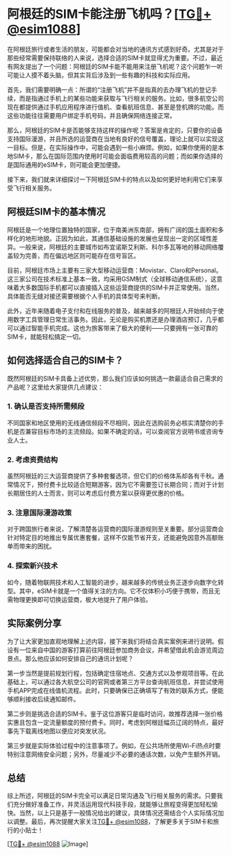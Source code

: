 # 阿根廷的SIM卡能注册飞机吗？[[TG💪+ @esim1088](https://t.me/s/esim1088)]

在阿根廷旅行或者生活的朋友，可能都会对当地的通讯方式感到好奇。尤其是对于那些经常需要保持联络的人来说，选择合适的SIM卡就显得尤为重要。不过，最近有网友提出了一个问题：阿根廷的SIM卡能不能用来注册飞机呢？这个问题乍一听可能让人摸不着头脑，但其实背后涉及到一些有趣的科技和实际应用。

首先，我们需要明确一点：所谓的“注册飞机”并不是指真的去办理飞机的登记手续，而是指通过手机上的某些功能来获取与飞行相关的服务。比如，很多航空公司现在都提供通过手机应用程序进行值机、查看航班信息、甚至是登机牌的功能。而这些功能往往需要用户绑定手机号码，并且确保网络连接正常。

那么，阿根廷的SIM卡是否能够支持这样的操作呢？答案是肯定的，只要你的设备支持国际漫游，并且所选的运营商在当地有良好的信号覆盖，理论上就可以实现这一目标。但是，在实际操作中，可能会遇到一些小麻烦。例如，如果你使用的是本地SIM卡，那么在国际范围内使用时可能会面临费用较高的问题；而如果你选择的是国际通用的eSIM卡，则可能会更加便捷。

接下来，我们就来详细探讨一下阿根廷SIM卡的特点以及如何更好地利用它们来享受飞行相关服务。

## 阿根廷SIM卡的基本情况

阿根廷是一个地理位置独特的国家，位于南美洲东南部，拥有广阔的国土面积和多样化的地形地貌。正因为如此，其通信基础设施的发展也呈现出一定的区域性差异。一般来说，阿根廷的主要城市如布宜诺斯艾利斯、科尔多瓦等地的移动网络覆盖较为完善，而在偏远地区则可能存在信号盲区。

目前，阿根廷市场上主要有三家大型移动运营商：Movistar、Claro和Personal。这三家公司在技术标准上基本一致，均采用GSM制式（全球移动通信系统），这意味着大多数国际手机都可以直接插入这些运营商提供的SIM卡并正常使用。当然，具体能否无缝对接还需要根据个人手机的具体型号来判断。

此外，近年来随着电子支付和在线服务的普及，越来越多的阿根廷人开始倾向于使用数字工具管理日常生活事务。因此，无论是购买机票还是办理酒店预订，几乎都可以通过智能手机完成。这也为旅客带来了极大的便利——只要拥有一张可靠的SIM卡，就能轻松搞定一切。

## 如何选择适合自己的SIM卡？

既然阿根廷的SIM卡具备上述优势，那么我们应该如何挑选一款最适合自己需求的产品呢？这里给大家提供几点建议：

### 1. 确认是否支持所需频段
不同国家和地区使用的无线通信频段不尽相同，因此在选购前务必核实清楚你的手机是否兼容目标市场的主流频段。如果不确定的话，可以查阅官方说明书或咨询专业人士。

### 2. 考虑资费结构
虽然阿根廷的三大运营商提供了多种套餐选项，但它们的价格体系却各有千秋。通常情况下，预付费卡比较适合短期游客，因为它不需要签订长期合同；而对于计划长期居住的人士而言，则可以考虑后付费方案以获得更优惠的价格。

### 3. 注意国际漫游政策
对于跨国旅行者来说，了解清楚各运营商的国际漫游规则至关重要。部分运营商会针对特定目的地推出专属优惠套餐，这样不仅能节省开支，还能避免因意外高额账单而带来的困扰。

### 4. 探索新兴技术
如今，随着物联网技术和人工智能的进步，越来越多的传统业务正逐步向数字化转型。其中，eSIM卡就是一个值得关注的方向。它不仅体积小巧便于携带，而且无需物理更换即可切换运营商，极大地提升了用户体验。

## 实际案例分享

为了让大家更加直观地理解上述内容，接下来我们将结合真实案例来进行说明。假设有一位来自中国的游客打算前往阿根廷参加商务会议，并希望借此机会游览周边景点。那么他应该如何安排自己的通讯计划呢？

第一步当然是提前规划行程，包括确定住宿地点、交通方式以及参观项目等。在此基础上，可以通过各大航空公司的官网或者第三方平台查询航班信息，并尝试使用手机APP完成在线值机流程。此时，只要确保已正确填写了有效的联系方式，便能够顺利接收后续通知邮件。

第二步则是挑选合适的SIM卡。鉴于这位游客只是临时访问，故推荐选择一张价格实惠且包含一定流量额度的预付费卡。同时，考虑到阿根廷幅员辽阔的特点，最好事先下载离线地图以便应对突发状况。

第三步就是实际体验过程中的注意事项了。例如，在公共场所使用Wi-Fi热点时要特别注意网络安全问题；另外，尽量减少不必要的通话次数，以免产生额外开销。

## 总结

综上所述，阿根廷的SIM卡完全可以满足日常沟通及飞行相关服务的需求。只要我们充分做好准备工作，并灵活运用现代科技手段，就能够让旅程变得更加轻松愉快。当然，以上只是基于一般情况给出的建议，具体情况还需结合个人实际情况加以调整。最后，再次提醒大家关注[TG💪+ @esim1088](https://t.me/s/esim1088)，了解更多关于SIM卡和旅行的小贴士！

[[TG💪+ @esim1088](https://t.me/s/esim1088) ![Image](https://i.postimg.cc/4NQfJmqS/Snipaste-2025-05-13-00-14-12.png)]
